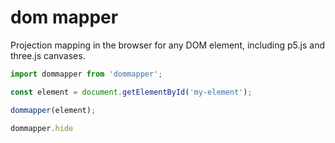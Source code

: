 # dom mapper

Projection mapping in the browser for any DOM element, including p5.js and three.js canvases.


```js
import dommapper from 'dommapper';

const element = document.getElementById('my-element');

dommapper(element);

dommapper.hide

```
